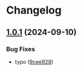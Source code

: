 # Changelog

## [1.0.1](https://github.com/ihommani/workflow-real-example/compare/bakckend-v1.0.0...bakckend-v1.0.1) (2024-09-10)


### Bug Fixes

* typo ([9cee928](https://github.com/ihommani/workflow-real-example/commit/9cee928b5ad9335ac3166d253fc3619f678c803c))
